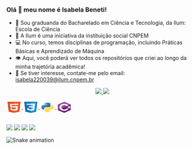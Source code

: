 ### Olá 👋 meu nome é Isabela Beneti!

- 📖 Sou graduanda do Bacharelado em Ciência e Tecnologia, da Ilum: Escola de Ciência
- 💜 A Ilum é uma iniciativa da instituição social CNPEM
- 💻 No curso, temos disciplinas de programação, incluindo Práticas Básicas e Aprendizado de Máquina
- 👁 Aqui, você poderá ver todos os repositórios que criei ao longo da minha trajetória acadêmica!
- 📧 Se tiver interesse, contate-me pelo email: isabela220039@ilum.cnpem.br
<div align="center">
  <a href="https://github.com/benetao">
  <img height="160em" src="https://github-readme-stats.vercel.app/api?username=benetao&show_icons=true&theme=synthwave&include_all_commits=true&count_private=true"/>
  <img height="160em" src="https://github-readme-stats.vercel.app/api/top-langs/?username=benetao&layout=compact&langs_count=7&theme=synthwave"/>
</div>
<div style="display: inline_block"><br>
  
  <img align="center" alt="Rafa-HTML" height="30" width="40" src="https://raw.githubusercontent.com/devicons/devicon/master/icons/html5/html5-original.svg">
  <img align="center" alt="Rafa-CSS" height="30" width="40" src="https://raw.githubusercontent.com/devicons/devicon/master/icons/css3/css3-original.svg">
  <img align="center" alt="Rafa-Python" height="30" width="40" src="https://raw.githubusercontent.com/devicons/devicon/master/icons/python/python-original.svg">
  <img align="center" alt="Rafa-Csharp" height="30" width="40" src="https://raw.githubusercontent.com/devicons/devicon/master/icons/csharp/csharp-original.svg">
  
  ##
 
<div>
  <a href="https://instagram.com/isa.beneti" target="_blank"><img src="https://img.shields.io/badge/-Instagram-%23E4405F?style=for-the-badge&logo=instagram&logoColor=white" target="_blank"></a>
  <a href = "mailto:isabela220039@ilum.cnpem.br"><img src="https://img.shields.io/badge/-Gmail-%23333?style=for-the-badge&logo=gmail&logoColor=white" target="_blank"></a>
  <a href="https://www.linkedin.com/in/isabela-bento-beneti-044183236" target="_blank"><img src="https://img.shields.io/badge/-LinkedIn-%230077B5?style=for-the-badge&logo=linkedin&logoColor=white" target="_blank"></a> 
  <a href="https://www.youtube.com/channel/UCvf7m3bDwbFaezDbe_Igg_w" target="_blank"><img src="https://img.shields.io/badge/YouTube-FF0000?style=for-the-badge&logo=youtube&logoColor=white" target="_blank"></a>
 
  ![Snake animation](https://github.com/benetao/benetao/blob/output/github-contribution-grid-snake.svg)
 
</div>
